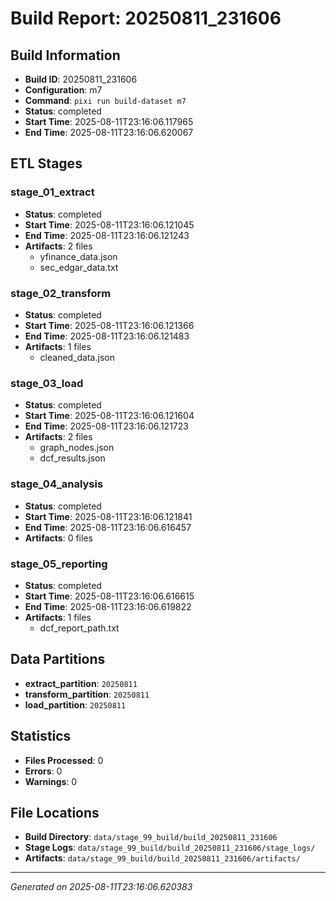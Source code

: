 # Build Report: 20250811_231606

## Build Information

- **Build ID**: 20250811_231606
- **Configuration**: m7
- **Command**: `pixi run build-dataset m7`
- **Status**: completed
- **Start Time**: 2025-08-11T23:16:06.117965
- **End Time**: 2025-08-11T23:16:06.620067

## ETL Stages

### stage_01_extract

- **Status**: completed
- **Start Time**: 2025-08-11T23:16:06.121045
- **End Time**: 2025-08-11T23:16:06.121243
- **Artifacts**: 2 files
  - yfinance_data.json
  - sec_edgar_data.txt

### stage_02_transform

- **Status**: completed
- **Start Time**: 2025-08-11T23:16:06.121366
- **End Time**: 2025-08-11T23:16:06.121483
- **Artifacts**: 1 files
  - cleaned_data.json

### stage_03_load

- **Status**: completed
- **Start Time**: 2025-08-11T23:16:06.121604
- **End Time**: 2025-08-11T23:16:06.121723
- **Artifacts**: 2 files
  - graph_nodes.json
  - dcf_results.json

### stage_04_analysis

- **Status**: completed
- **Start Time**: 2025-08-11T23:16:06.121841
- **End Time**: 2025-08-11T23:16:06.616457
- **Artifacts**: 0 files

### stage_05_reporting

- **Status**: completed
- **Start Time**: 2025-08-11T23:16:06.616615
- **End Time**: 2025-08-11T23:16:06.619822
- **Artifacts**: 1 files
  - dcf_report_path.txt

## Data Partitions

- **extract_partition**: `20250811`
- **transform_partition**: `20250811`
- **load_partition**: `20250811`

## Statistics

- **Files Processed**: 0
- **Errors**: 0
- **Warnings**: 0

## File Locations

- **Build Directory**: `data/stage_99_build/build_20250811_231606`
- **Stage Logs**: `data/stage_99_build/build_20250811_231606/stage_logs/`
- **Artifacts**: `data/stage_99_build/build_20250811_231606/artifacts/`

---
*Generated on 2025-08-11T23:16:06.620383*
